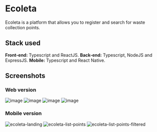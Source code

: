 # Ecoleta
Ecoleta is a platform that allows you to register and search for waste collection points.

## Stack used
**Front-end:** Typescript and ReactJS.
**Back-end:** Typescript, NodeJS and ExpressJS.
**Mobile:** Typescript and React Native.

## Screenshots
### Web version
![image](https://github.com/AlerrandroTome/ecoleta/assets/53446642/876d12a8-b201-4c74-8581-aa01f3dc9977)
![image](https://github.com/AlerrandroTome/ecoleta/assets/53446642/9324762b-416b-4060-a1b9-4129e678c47a)
![image](https://github.com/AlerrandroTome/ecoleta/assets/53446642/fdafd666-3461-4e2e-8e7d-e66936d0f81e)
![image](https://github.com/AlerrandroTome/ecoleta/assets/53446642/c60c22ce-cafc-490c-9ed2-fe4830503be1)

### Mobile version
![ecoleta-landing](https://github.com/AlerrandroTome/ecoleta/assets/53446642/83181975-54c1-4acb-bbc3-0a6b1df6f066)
![ecoleta-list-points](https://github.com/AlerrandroTome/ecoleta/assets/53446642/af1fcc1c-d519-4760-b947-3c0624594ea6)
![ecoleta-list-points-filtered](https://github.com/AlerrandroTome/ecoleta/assets/53446642/db52dce5-4e35-4721-9a37-7fde5cf06821)
